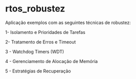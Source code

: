 # rtos_robustez
Aplicação exemplos com as seguintes técnicas de robustez:


1- Isolamento e Prioridades de Tarefas

2- Tratamento de Erros e Timeout

3 - Watchdog Timers (WDT)

4 - Gerenciamento de Alocação de Memória

5 - Estratégias de Recuperação
